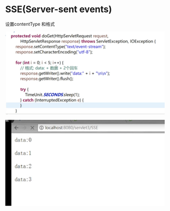 # SSE\(Server-sent events\)

设置contentType 和格式 

![](../.gitbook/assets/image%20%28409%29.png)

![](../.gitbook/assets/image%20%28389%29.png)

